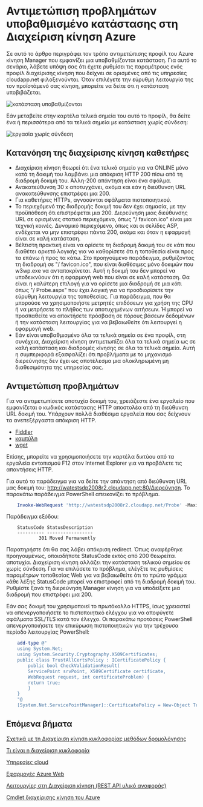 <properties
    pageTitle="Αντιμετώπιση προβλημάτων υποβαθμισμένο κατάστασης στη Διαχείριση κίνηση Azure"
    description="Τρόπος αντιμετώπισης προβλημάτων προφίλ διαχείρισης κίνηση όταν να εμφανίζεται ως υποβαθμισμένο κατάστασης."
    services="traffic-manager"
    documentationCenter=""
    authors="sdwheeler"
    manager="carmonm"
    editor=""
/>
<tags
    ms.service="traffic-manager"
    ms.devlang="na"
    ms.topic="article"
    ms.tgt_pltfrm="na"
    ms.workload="infrastructure-services"
    ms.date="10/11/2016"
    ms.author="sewhee"
/>

# <a name="troubleshooting-degraded-state-on-azure-traffic-manager"></a>Αντιμετώπιση προβλημάτων υποβαθμισμένο κατάστασης στη Διαχείριση κίνηση Azure

Σε αυτό το άρθρο περιγράφει τον τρόπο αντιμετώπισης προφίλ του Azure κίνηση Manager που εμφανίζει μια υποβαθμίζονται κατάσταση. Για αυτό το σενάριο, λάβετε υπόψη σας ότι έχετε ρυθμίσει τις παραμέτρους ενός προφίλ διαχείρισης κίνηση που δείχνει σε ορισμένες από τις υπηρεσίες cloudapp.net φιλοξενούνται. Όταν επιλέγετε την εύρυθμη λειτουργία της τον προϊστάμενό σας κίνηση, μπορείτε να δείτε ότι η κατάσταση υποβιβάζεται.

![κατάσταση υποβαθμίζονται](./media/traffic-manager-troubleshooting-degraded/traffic-manager-degraded.png)

Εάν μεταβείτε στην καρτέλα τελικά σημεία του αυτό το προφίλ, θα δείτε ένα ή περισσότερα από τα τελικά σημεία με κατάσταση χωρίς σύνδεση:

![εργασία χωρίς σύνδεση](./media/traffic-manager-troubleshooting-degraded/traffic-manager-offline.png)

## <a name="understanding-traffic-manager-probes"></a>Κατανόηση της διαχείρισης κίνηση καθετήρες

- Διαχείριση κίνηση θεωρεί ότι ένα τελικό σημείο για να ONLINE μόνο κατά τη δοκιμή του λαμβάνει μια απόκριση HTTP 200 πίσω από τη διαδρομή δοκιμή του. Άλλη-200 απάντηση είναι ένα σφάλμα.
- Ανακατεύθυνση 30 x αποτυγχάνει, ακόμα και εάν η διεύθυνση URL ανακατεύθυνσης επιστρέφει μια 200.
- Για καθετήρες HTTPs, αγνοούνται σφάλματα πιστοποιητικού.
- Το περιεχόμενό της διαδρομής δοκιμή του δεν έχει σημασία, με την προϋπόθεση ότι επιστρέφεται μια 200. Διερεύνηση μιας διεύθυνσης URL σε ορισμένες στατικό περιεχόμενο, όπως "/ favicon.ico" είναι μια τεχνική κοινές. Δυναμικό περιεχόμενο, όπως και οι σελίδες ASP, ενδέχεται να μην επιστρέφει πάντα 200, ακόμα και όταν η εφαρμογή είναι σε καλή κατάσταση.
- Βέλτιστη πρακτική είναι να ορίσετε τη διαδρομή δοκιμή του σε κάτι που διαθέτει αρκετό λογικής για να καθορίσετε ότι η τοποθεσία είναι προς τα επάνω ή προς τα κάτω. Στο προηγούμενο παράδειγμα, ρυθμίζοντας τη διαδρομή σε "/ favicon.ico", που είναι διαθέσιμες μόνο δοκιμών που w3wp.exe να ανταποκρίνεται. Αυτή η δοκιμή του δεν μπορεί να υποδεικνύουν ότι η εφαρμογή web που είναι σε καλή κατάσταση. Θα είναι η καλύτερη επιλογή για να ορίσετε μια διαδρομή σε μια κάτι όπως "/ Probe.aspx" που έχει λογική για να προσδιορίσετε την εύρυθμη λειτουργία της τοποθεσίας. Για παράδειγμα, που θα μπορούσε να χρησιμοποιήστε μετρητές επιδόσεων για χρήση της CPU ή να μετρήσετε το πλήθος των αποτυχημένων αιτήσεων. Ή μπορεί να προσπαθείτε να αποκτήσετε πρόσβαση σε πόρους βάσεων δεδομένων ή την κατάσταση λειτουργίας για να βεβαιωθείτε ότι λειτουργεί η εφαρμογή web.
- Εάν είναι υποβαθμισμένο όλα τα τελικά σημεία σε ένα προφίλ, στη συνέχεια, Διαχείριση κίνηση αντιμετωπίζει όλα τα τελικά σημεία ως σε καλή κατάσταση και διαδρομές κίνησης σε όλα τα τελικά σημεία. Αυτή η συμπεριφορά εξασφαλίζει ότι προβλήματα με το μηχανισμό διερεύνησης δεν έχει ως αποτέλεσμα μια ολοκληρωμένη μη διαθεσιμότητα της υπηρεσίας σας.

## <a name="troubleshooting"></a>Αντιμετώπιση προβλημάτων

Για να αντιμετωπίσετε αποτυχία δοκιμή του, χρειάζεστε ένα εργαλείο που εμφανίζεται ο κωδικός κατάστασης HTTP αποστολέα από τη διεύθυνση URL δοκιμή του. Υπάρχουν πολλά διαθέσιμα εργαλεία που σας δείχνουν τα ανεπεξέργαστα απόκριση HTTP.

* [Fiddler](http://www.telerik.com/fiddler)
* [καμπύλη](https://curl.haxx.se/)
* [wget](http://gnuwin32.sourceforge.net/packages/wget.htm)

Επίσης, μπορείτε να χρησιμοποιήσετε την καρτέλα δικτύου από τα εργαλεία εντοπισμού F12 στον Internet Explorer για να προβάλετε τις απαντήσεις HTTP.

Για αυτό το παράδειγμα για να δείτε την απάντηση από διεύθυνση URL μας δοκιμή του: http://watestsdp2008r2.cloudapp.net:80/Διερεύνηση. Το παρακάτω παράδειγμα PowerShell απεικονίζει το πρόβλημα.

```powershell
    Invoke-WebRequest 'http://watestsdp2008r2.cloudapp.net/Probe' -MaximumRedirection 0 -ErrorAction SilentlyContinue | Select-Object StatusCode,StatusDescription
```

Παράδειγμα εξόδου:

```text
    StatusCode StatusDescription
    ---------- -----------------
            301 Moved Permanently
```

Παρατηρήστε ότι θα σας λάβει απόκριση redirect. Όπως αναφέρθηκε προηγουμένως, οποιαδήποτε StatusCode εκτός από 200 θεωρείται αποτυχία. Διαχείριση κίνηση αλλάζει την κατάσταση τελικού σημείου σε χωρίς σύνδεση. Για να επιλύσετε το πρόβλημα, ελέγξτε τις ρυθμίσεις παραμέτρων τοποθεσίας Web για να βεβαιωθείτε ότι το πρώτο γράμμα κάθε λέξης StatusCode μπορεί να επιστραφεί από τη διαδρομή δοκιμή του. Ρυθμίστε ξανά τη διερεύνηση Manager κίνηση για να υποδείξετε μια διαδρομή που επιστρέφει μια 200.

Εάν σας δοκιμή του χρησιμοποιεί το πρωτόκολλο HTTPS, ίσως χρειαστεί να απενεργοποιήσετε το πιστοποιητικό ελέγχου για να αποφύγετε σφάλματα SSL/TLS κατά τον έλεγχο. Οι παρακάτω προτάσεις PowerShell απενεργοποιήσετε την επικύρωση πιστοποιητικών για την τρέχουσα περίοδο λειτουργίας PowerShell:

```powershell
    add-type @"
    using System.Net;
    using System.Security.Cryptography.X509Certificates;
    public class TrustAllCertsPolicy : ICertificatePolicy {
        public bool CheckValidationResult(
        ServicePoint srvPoint, X509Certificate certificate,
        WebRequest request, int certificateProblem) {
        return true;
        }
    }
    "@
    [System.Net.ServicePointManager]::CertificatePolicy = New-Object TrustAllCertsPolicy
```

## <a name="next-steps"></a>Επόμενα βήματα

[Σχετικά με τη Διαχείριση κίνηση κυκλοφορίας μεθόδων δρομολόγησης](traffic-manager-routing-methods.md)

[Τι είναι η διαχείριση κυκλοφορία](traffic-manager-overview.md)

[Υπηρεσίες cloud](http://go.microsoft.com/fwlink/?LinkId=314074)

[Εφαρμογές Azure Web](https://azure.microsoft.com/documentation/services/app-service/web/)

[Λειτουργίες στη Διαχείριση κίνηση (REST API υλικό αναφοράς)](http://go.microsoft.com/fwlink/?LinkId=313584)

[Cmdlet διαχείρισης κίνηση του Azure][1]

[1]: https://msdn.microsoft.com/library/mt125941(v=azure.200).aspx
